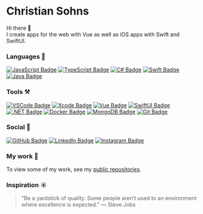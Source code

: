 # Christian Sohns

Hi there 👋\
I create apps for the web with Vue as well as iOS apps with Swift and SwiftUI.

### Languages 💬
[![JavaScript Badge](https://img.shields.io/badge/-Javascript-daaa48?style=for-the-badge&logo=javascript&logoColor=white)][github]
[![TypeScript Badge](https://img.shields.io/badge/-Typescript-007acc?style=for-the-badge&logo=typescript&logoColor=white)][github]
[![C# Badge](https://img.shields.io/badge/-CSharp-6723cd?style=for-the-badge&logo=CSharp&logoColor=white)][github]
[![Swift Badge](https://img.shields.io/badge/-Swift-fa8128?style=for-the-badge&logo=Swift&logoColor=white)][github]
[![Java Badge](https://img.shields.io/badge/-Java-ff7f50?style=for-the-badge&logo=openjdk&logoColor=white)][github]

### Tools ⚒️
[![VSCode Badge](https://img.shields.io/badge/-VSCode-007acc?style=for-the-badge&logo=VisualStudioCode&logoColor=white)][github]
[![Xcode Badge](https://img.shields.io/badge/-Xcode-108bfa?style=for-the-badge&logo=Xcode&logoColor=white)][github]
[![Vue Badge](https://img.shields.io/badge/-Vue-3C875A?style=for-the-badge&logo=Vue.js&logoColor=white)][github]
[![SwiftUI Badge](https://img.shields.io/badge/-SwiftUI-004497?style=for-the-badge&logo=Swift&logoColor=white)][github]
[![.NET Badge](https://img.shields.io/badge/-Dotnet-6723cd?style=for-the-badge&logo=Dotnet&logoColor=white)][github]
[![Docker Badge](https://img.shields.io/badge/-Docker-0055a9?style=for-the-badge&logo=Docker&logoColor=white)][github]
[![MongoDB Badge](https://img.shields.io/badge/MongoDB-47A248?style=for-the-badge&logo=MongoDB&logoColor=white)][github]
[![Git Badge](https://img.shields.io/badge/Git-DE3433?style=for-the-badge&logo=Git&logoColor=white)][github]

### Social 📱
[![GitHub Badge](https://img.shields.io/badge/GitHub-282929?style=for-the-badge&logo=GitHub&logoColor=white)][github]
[![LinkedIn Badge](https://img.shields.io/badge/LinkedIn-0D76A8?style=for-the-badge&logo=linkedin&logoColor=white)][linkedIn]
[![Instagram Badge](https://img.shields.io/badge/Instagram-fc5185?style=for-the-badge&logo=instagram&logoColor=white)][instagram]

### My work 📁
To view some of my work, see my [public repositories](https://github.com/chrissns?tab=repositories&type=public).

### Inspiration ☀️
> "Be a yardstick of quality. Some people aren’t used to an environment where excellence is expected." — Steve Jobs

[website]: https://github.com/tea418pot
[github]: https://github.com/tea418pot
[linkedIn]: https://www.linkedin.com/in/christian-sohns-a90518205
[instagram]: https://instagram.com/chr.sns
